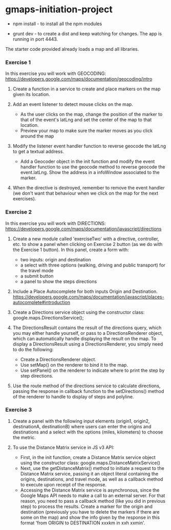 # gmaps-initiation-project

* npm install - to install all the npm modules

* grunt dev - to create a dist and keep watching for changes. The app is running in port 4443.


The starter code provided already loads a map and all libraries.

### Exercise 1

In this exercise you will work with GEOCODING: https://developers.google.com/maps/documentation/geocoding/intro

1.  Create a function in a service to create and place markers on the map given its location. 

2. Add an event listener to detect mouse clicks on the map.

	* As the user clicks on the map, change the position of the marker to that of the event's latLng and set the center of the map to that location.
	* Preview your map to make sure the marker moves as you click around the map

3. Modify the listener event handler function to reverse geocode the latLng to get a textual address.

	* Add a Geocoder object in the init function and modify the event handler function to use the geocode method to reverse geocode the event.latLng. Show the address in a infoWindow associated to the marker.

4. When the directive is destroyed, remember to remove the event handler (we don't want that behaviour when we click on the map for the next exercises). 

### Exercise 2

In this exercise you will work with DIRECTIONS: https://developers.google.com/maps/documentation/javascript/directions

1. Create a new module called 'exerciseTwo' with a directive, controller, etc. to show a panel when clicking on Exercise 2 button (as we do with the Exercise 1 button). In this panel, create a form with:

	* two inputs: origin and destination
	* a select with three options (walking, driving and public transport) for the travel mode
	* a submit button
	* a panel to show the steps directions

2. Include a Place Autocomplete for both inputs Origin and Destination. https://developers.google.com/maps/documentation/javascript/places-autocomplete#introduction

3. Create a Directions service object using the constructor class: google.maps.DirectionsService();

4. The DirectionsResult contains the result of the directions query, which you may either handle yourself, or pass to a DirectionsRenderer object, which can automatically handle displaying the result on the map. To display a DirectionsResult using a DirectionsRenderer, you simply need to do the following:

	* Create a DirectionsRenderer object.
	* Use setMap() on the renderer to bind it to the map.
	* Use setPanel() on the renderer to indicate where to print the step by step directions.
	
5. Use the route method of the directions service to calculate directions, passing the response in callback function to the setDirections() method of the renderer to handle to display of steps and polyline.


### Exercise 3

1. Create a panel with the following input elements (origin1, origin2, destinationA, destinationB) where users can enter the origins and destinations and a select with the options (miles, kilometers) to choose the metric.

2. To use the Distance Matrix service in JS v3 API:

	* First, in the init function, create a Distance Matrix service object using the constructor class: google.maps.DistanceMatrixService()
	* Next, use the getDistanceMatrix() method to initiate a request to the Distance Matrix service, passing it an object literal containing the origins, destinations, and travel mode, as well as a callback method to execute upon receipt of the response.
	* Accessing the Distance Matrix service is asynchronous, since the Google Maps API needs to make a call to an external server. For that reason, you need to pass a callback method (like you did in previous step) to process the results. Create a marker for the origin and destination (previously you have to delete the markers if there are some on the map) and show the info given by the response in this format 'from ORIGIN to DESTINATION xxxkm in xxh xxmin'.

